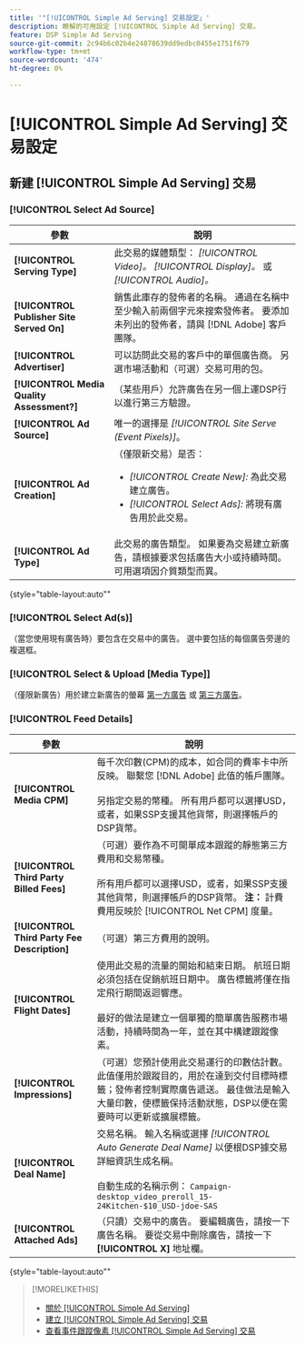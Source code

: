 ```yaml
---
title: '"[!UICONTROL Simple Ad Serving] 交易設定」'
description: 瞭解的可用設定 [!UICONTROL Simple Ad Serving] 交易。
feature: DSP Simple Ad Serving
source-git-commit: 2c94b6c02b4e24878639dd9edbc0455e1751f679
workflow-type: tm+mt
source-wordcount: '474'
ht-degree: 0%

---
```


# [!UICONTROL Simple Ad Serving] 交易設定

## 新建 [!UICONTROL Simple Ad Serving] 交易

### [!UICONTROL Select Ad Source]

| 參數 | 說明 |
|-----------|-------------|
| **[!UICONTROL Serving Type]** | 此交易的媒體類型： *[!UICONTROL Video]。* *[!UICONTROL Display]。* 或 *[!UICONTROL Audio]。* |
| **[!UICONTROL Publisher Site Served On]** | 銷售此庫存的發佈者的名稱。 通過在名稱中至少輸入前兩個字元來搜索發佈者。 要添加未列出的發佈者，請與 [!DNL Adobe] 客戶團隊。 |
| **[!UICONTROL Advertiser]** | 可以訪問此交易的客戶中的單個廣告商。 另選市場活動和（可選）交易可用的包。 |
| **[!UICONTROL Media Quality Assessment?]** | （某些用戶）允許廣告在另一個上運DSP行以進行第三方驗證。 <!-- Who can select this? It's disabled for me. Need to see if there are additional fields when this is enabled. --> |
| **[!UICONTROL Ad Source]** | 唯一的選擇是 *[!UICONTROL Site Serve (Event Pixels)]*。 |
| **[!UICONTROL Ad Creation]** | （僅限新交易）是否：<ul><li>*[!UICONTROL Create New]:* 為此交易建立廣告。</li><li>*[!UICONTROL Select Ads]:* 將現有廣告用於此交易。</li></ul> |
| **[!UICONTROL Ad Type]** | 此交易的廣告類型。 如果要為交易建立新廣告，請根據要求包括廣告大小或持續時間。 可用選項因介質類型而異。 |

{style=&quot;table-layout:auto&quot;&quot;

### [!UICONTROL Select Ad(s)]

（當您使用現有廣告時）要包含在交易中的廣告。 選中要包括的每個廣告旁邊的複選框。

### [!UICONTROL Select & Upload [Media Type]]

（僅限新廣告）用於建立新廣告的螢幕 [第一方廣告](/help/dsp/campaign-management/ads/ad-create.md) 或 [第三方廣告](/help/dsp/campaign-management/ads/ad-create-third-party.md)。

### [!UICONTROL Feed Details]

| 參數 | 說明 |
|-----------|-------------|
| **[!UICONTROL Media CPM]** | 每千次印數(CPM)的成本，如合同的費率卡中所反映。 聯繫您 [!DNL Adobe] 此值的帳戶團隊。 <br><br>另指定交易的幣種。 所有用戶都可以選擇USD，或者，如果SSP支援其他貨幣，則選擇帳戶的DSP貨幣。 |
| **[!UICONTROL Third Party Billed Fees]** | （可選）要作為不可開單成本跟蹤的靜態第三方費用和交易幣種。<br><br>所有用戶都可以選擇USD，或者，如果SSP支援其他貨幣，則選擇帳戶的DSP貨幣。 **注：** 計費費用反映於 [!UICONTROL Net CPM] 度量。 |
| **[!UICONTROL Third Party Fee Description]** | （可選）第三方費用的說明。 |
| **[!UICONTROL Flight Dates]** | 使用此交易的流量的開始和結束日期。 航班日期必須包括在促銷航班日期中。 廣告標籤將僅在指定飛行期間返迴響應。<br><br> 最好的做法是建立一個單獨的簡單廣告服務市場活動，持續時間為一年，並在其中構建跟蹤像素。 |
| **[!UICONTROL Impressions]** | （可選）您預計使用此交易運行的印數估計數。 此值僅用於跟蹤目的，用於在達到交付目標時標籤；發佈者控制實際廣告遞送。 最佳做法是輸入大量印數，使標籤保持活動狀態，DSP以便在需要時可以更新或擴展標籤。 |
| **[!UICONTROL Deal Name]** | 交易名稱。 輸入名稱或選擇 *[!UICONTROL Auto Generate Deal Name]* 以便根DSP據交易詳細資訊生成名稱。<br><br>自動生成的名稱示例： `Campaign-desktop_video_preroll_15-24Kitchen-$10_USD-jdoe-SAS` |
| **[!UICONTROL Attached Ads]** | （只讀）交易中的廣告。 要編輯廣告，請按一下廣告名稱。 要從交易中刪除廣告，請按一下 **[!UICONTROL X]** 地址欄。 |

{style=&quot;table-layout:auto&quot;&quot;

<!-- 
## Existing Simple Ad Serving Deals

Changes aren't applied retroactively.
-->

<!-- completely different settings layout, so need a separate section for them -->

<!-- From Abhinav: Editable fields are Name, Start & End date, Impressions & CPM. Changes are not applied retroactively.

But I see:

| Parameter | Description |
|-----------|-------------|

| **[!UICONTROL Are you using Deal ID?] | (Read-only) Whether the deal was set up as a [!UICONTROL Deal ID] (*[!DNL Yes]*)  or a [!UICONTROL Simple Ad Serving] deal (*[!DNL No]*). |
| **[!UICONTROL Inventory Type] | (Read-only) The inventory type for the deal. |
| **[!UICONTROL Feed Name] | The name of the [!UICONTROL Simple Ad Serving] deal. |
| **[!UICONTROL Publisher Ad Server] | (Read-only)  |
| **[!UICONTROL Publisher maximum ad length] | The maximum length of the ad, per the publisher. |
| **[!UICONTROL Publisher minimum ad length] | The minimum length of the ad, per the publisher. |
| **[!UICONTROL Fill Type] | (Read-only)  |
| **[!UICONTROL Contracted CPM] | This field is required if billing through TubeMogul, but enter your CPM in this field to track your actual spend. |
| **[!UICONTROL 3rd party technology CPM] | (Optional)  |
| **[!UICONTROL Planned Flight Dates] | The beginning and end dates for the deal flight. These dates don't control ad delivery but are used to track delivery pacing. **THIS IS CONTRARY TO WHAT THE NEW DEAL SETTINGS ABOVE, FROM ABHINAV, SAY**> |
| **[!UICONTROL Target Impressions] | (Optional) The estimated number of impressions you expect to run using this deal. This value is used for tracking purposes only and to flag when delivery goals are met; the publisher controls actual ad delivery. The best practice is to enter a high number of impressions to keep the tag active within DSP so it can be renewed or extended if needed. |
 -->

>[!MORELIKETHIS]
>
>* [關於 [!UICONTROL Simple Ad Serving]](simple-deal-about.md)
>* [建立 [!UICONTROL Simple Ad Serving] 交易](simple-deal-create.md)
>* [查看事件跟蹤像素 [!UICONTROL Simple Ad Serving] 交易](simple-deal-show-pixels.md)


